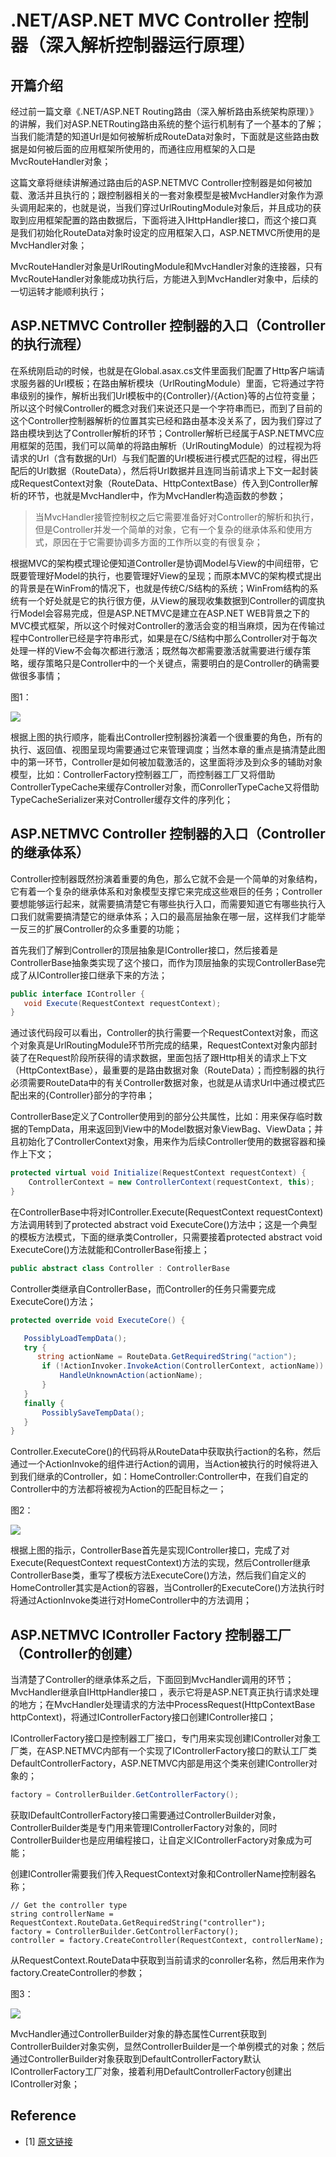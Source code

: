 # .NET/ASP.NET MVC Controller 控制器（深入解析控制器运行原理）

## 开篇介绍

经过前一篇文章《.NET/ASP.NET Routing路由（深入解析路由系统架构原理）》 的讲解，我们对ASP.NETRouting路由系统的整个运行机制有了一个基本的了解；当我们能清楚的知道Url是如何被解析成RouteData对象时，下面就是这些路由数据是如何被后面的应用框架所使用的，而通往应用框架的入口是MvcRouteHandler对象；

这篇文章将继续讲解通过路由后的ASP.NETMVC Controller控制器是如何被加载、激活并且执行的；跟控制器相关的一套对象模型是被MvcHandler对象作为源头调用起来的，也就是说，当我们穿过UrlRoutingModule对象后，并且成功的获取到应用框架配置的路由数据后，下面将进入IHttpHandler接口，而这个接口真是我们初始化RouteData对象时设定的应用框架入口，ASP.NETMVC所使用的是MvcHandler对象；

MvcRouteHandler对象是UrlRoutingModule和MvcHandler对象的连接器，只有MvcRouteHandler对象能成功执行后，方能进入到MvcHandler对象中，后续的一切运转才能顺利执行；

## ASP.NETMVC Controller 控制器的入口（Controller的执行流程）

在系统刚启动的时候，也就是在Global.asax.cs文件里面我们配置了Http客户端请求服务器的Url模板；在路由解析模块（UrlRoutingModule）里面，它将通过字符串级别的操作，解析出我们Url模板中的{Controller}/{Action}等的占位符变量；所以这个时候Controller的概念对我们来说还只是一个字符串而已，而到了目前的这个Controller控制器解析的位置其实已经和路由基本没关系了，因为我们穿过了路由模块到达了Controller解析的环节；Controller解析已经属于ASP.NETMVC应用框架的范围，我们可以简单的将路由解析（UrlRoutingModule）的过程视为将请求的Url（含有数据的Url）与我们配置的Url模板进行模式匹配的过程，得出匹配后的Url数据（RouteData），然后将Url数据并且连同当前请求上下文一起封装成RequestContext对象（RouteData、HttpContextBase）传入到Controller解析的环节，也就是MvcHandler中，作为MvcHandler构造函数的参数；

> 当MvcHandler接管控制权之后它需要准备好对Controller的解析和执行，但是Controller并发一个简单的对象，它有一个复杂的继承体系和使用方式，原因在于它需要协调多方面的工作所以变的有很复杂；

根据MVC的架构模式理论便知道Controller是协调Model与View的中间纽带，它既要管理好Model的执行，也要管理好View的呈现；而原本MVC的架构模式提出的背景是在WinFrom的情况下，也就是传统C/S结构的系统；WinFrom结构的系统有一个好处就是它的执行很方便，从View的展现收集数据到Controller的调度执行Model会容易完成，但是ASP.NETMVC是建立在ASP.NET WEB背景之下的MVC模式框架，所以这个时候对Controller的激活会变的相当麻烦，因为在传输过程中Controller已经是字符串形式，如果是在C/S结构中那么Controller对于每次处理一样的View不会每次都进行激活；既然每次都需要激活就需要进行缓存策略，缓存策略只是Controller中的一个关键点，需要明白的是Controller的确需要做很多事情；

图1：

![](imgs/27135150-c18b4f9860d4430fade8692447560c3f.jpg)

根据上图的执行顺序，能看出Controller控制器扮演着一个很重要的角色，所有的执行、返回值、视图呈现均需要通过它来管理调度；当然本章的重点是搞清楚此图中的第一环节，Controller是如何被加载激活的，这里面将涉及到众多的辅助对象模型，比如：ControllerFactory控制器工厂，而控制器工厂又将借助ControllerTypeCache来缓存Controller对象，而ConrollerTypeCache又将借助TypeCacheSerializer来对Controller缓存文件的序列化；

## ASP.NETMVC Controller 控制器的入口（Controller的继承体系）

Controller控制器既然扮演着重要的角色，那么它就不会是一个简单的对象结构，它有着一个复杂的继承体系和对象模型支撑它来完成这些艰巨的任务；Controller要想能够运行起来，就需要搞清楚它有哪些执行入口，而需要知道它有哪些执行入口我们就需要搞清楚它的继承体系；入口的最高层抽象在哪一层，这样我们才能举一反三的扩展Controller的众多重要的功能；

首先我们了解到Controller的顶层抽象是IController接口，然后接着是ControllerBase抽象类实现了这个接口，而作为顶层抽象的实现ControllerBase完成了从IController接口继承下来的方法；

```C#
public interface IController {
   void Execute(RequestContext requestContext);
} 
```

通过该代码段可以看出，Controller的执行需要一个RequestContext对象，而这个对象真是UrlRoutingModule环节所完成的结果，RequestContext对象内部封装了在Request阶段所获得的请求数据，里面包括了跟Http相关的请求上下文（HttpContextBase），最重要的是路由数据对象（RouteData）；而控制器的执行必须需要RouteData中的有关Controller数据对象，也就是从请求Url中通过模式匹配出来的{Controller}部分的字符串；

ControllerBase定义了Controller使用到的部分公共属性，比如：用来保存临时数据的TempData，用来返回到View中的Model数据对象ViewBag、ViewData；并且初始化了ControllerContext对象，用来作为后续Controller使用的数据容器和操作上下文；

```C#
protected virtual void Initialize(RequestContext requestContext) {
    ControllerContext = new ControllerContext(requestContext, this);
} 
```

在ControllerBase中将对IController.Execute(RequestContext requestContext)方法调用转到了protected abstract void ExecuteCore()方法中；这是一个典型的模板方法模式，下面的继承类Controller，只需要接着protected abstract void ExecuteCore()方法就能和ControllerBase衔接上；

```C#
public abstract class Controller : ControllerBase
```

Controller类继承自ControllerBase，而Controller的任务只需要完成ExecuteCore()方法；

```C#
protected override void ExecuteCore() { 

   PossiblyLoadTempData();
   try {
      string actionName = RouteData.GetRequiredString("action");
       if (!ActionInvoker.InvokeAction(ControllerContext, actionName)) {
           HandleUnknownAction(actionName);
       }
   }
   finally {
       PossiblySaveTempData();
   }
}
```

Controller.ExecuteCore()的代码将从RouteData中获取执行action的名称，然后通过一个ActionInvoke的组件进行Action的调用，当Action被执行的时候将进入到我们继承的Controller，如：HomeController:Controller中，在我们自定的Controller中的方法都将被视为Action的匹配目标之一；

图2：

![](imgs/27135736-78695a5318bd4ea58f46a42656705eb5.jpg)

根据上图的指示，ControllerBase首先是实现IController接口，完成了对Execute(RequestContext requestContext)方法的实现，然后Controller继承ControllerBase类，重写了模板方法ExecuteCore()方法，然后我们自定义的HomeController其实是Action的容器，当Controller的ExecuteCore()方法执行时将通过ActionInvoke类进行对HomeController中的方法调用；

## ASP.NETMVC IController Factory 控制器工厂（Controller的创建）

当清楚了Controller的继承体系之后，下面回到MvcHandler调用的环节；MvcHandler继承自IHttpHandler接口 ，表示它将是ASP.NET真正执行请求处理的地方；在MvcHandler处理请求的方法中ProcessRequest(HttpContextBase httpContext)，将通过IControllerFactory接口创建IController接口；

IControllerFactory接口是控制器工厂接口，专门用来实现创建IController对象工厂类，在ASP.NETMVC内部有一个实现了IControllerFactory接口的默认工厂类DefaultControllerFactory，ASP.NETMVC内部是用这个类来创建IController对象的；

```C#
factory = ControllerBuilder.GetControllerFactory();
```

获取IDefaultControllerFactory接口需要通过ControllerBuilder对象，ControllerBuilder类是专门用来管理IControllerFactory对象的，同时ControllerBuilder也是应用编程接口，让自定义IControllerFactory对象成为可能；

创建IController需要我们传入RequestContext对象和ControllerName控制器名称；

```
// Get the controller type
string controllerName = RequestContext.RouteData.GetRequiredString("controller"); 
factory = ControllerBuilder.GetControllerFactory();
controller = factory.CreateController(RequestContext, controllerName);
```

从RequestContext.RouteData中获取到当前请求的conroller名称，然后用来作为factory.CreateController的参数；

图3：

![](imgs/27135910-cc19fc4554dd4c3ca0c1fc9ea53779ee.jpg)

MvcHandler通过ControllerBuilder对象的静态属性Current获取到ControllerBuilder对象实例，显然ControllerBuilder是一个单例模式的对象；然后通过ControllerBuilder对象获取到DefaultControllerFactory默认IControllerFactory工厂对象，接着利用DefaultControllerFactory创建出IController对象；

## Reference

* [1] [原文链接](http://www.cnblogs.com/wangiqngpei557/p/3390812.html)